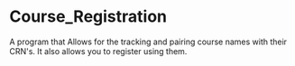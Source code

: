 # Course_Registration
A program that Allows for the tracking and pairing course names with their CRN's. It also allows you to register using them.
